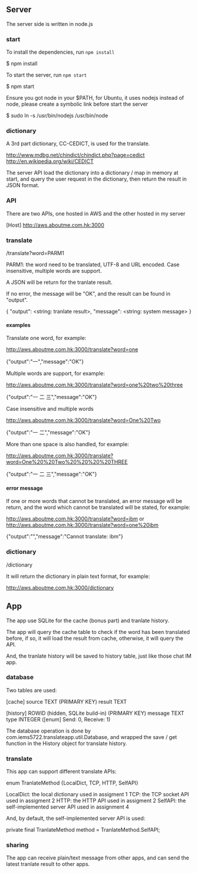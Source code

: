 ## Server ##

The server side is written in node.js

### start ###

To install the dependencies, run `npm install`

$ npm install

To start the server, run `npm start`

$ npm start

Ensure you got node in your $PATH, for Ubuntu, it uses nodejs instead of node,
please create a symbolic link before start the server

$ sudo ln -s /usr/bin/nodejs /usr/bin/node

### dictionary ###

A 3rd part dictionary, CC-CEDICT, is used for the translate.

http://www.mdbg.net/chindict/chindict.php?page=cedict
http://en.wikipedia.org/wiki/CEDICT

The server API load the dictionary into a dictionary / map in memory at start,
and query the user request in the dictionary, then return the result in JSON format.

### API ###
There are two APIs, one hosted in AWS and the other hosted in my server

[Host] http://aws.aboutme.com.hk:3000

### translate ###

/translate?word=PARM1

PARM1: the word need to be translated, UTF-8 and URL encoded.
Case insensitive, multiple words are support.

A JSON will be return for the tranlate result.

If no error, the message will be "OK", and the result can be found in "output".

{
  "output": <string: tranlate result>,
  "message": <string: system message>
}

#### examples ####

Translate one word, for example:

http://aws.aboutme.com.hk:3000/translate?word=one

{"output":"一","message":"OK"}

Multiple words are support, for example:

http://aws.aboutme.com.hk:3000/translate?word=one%20two%20three

{"output":"一 二 三","message":"OK"}

Case insensitive and multiple words

http://aws.aboutme.com.hk:3000/translate?word=One%20Two

{"output":"一 二","message":"OK"}

More than one space is also handled, for example:

http://aws.aboutme.com.hk:3000/translate?word=One%20%20Two%20%20%20%20THREE

{"output":"一 二 三","message":"OK"}

#### error message ####

If one or more words that cannot be translated, an error message will be return,
and the word which cannot be translated will be stated, for example:

http://aws.aboutme.com.hk:3000/translate?word=ibm
or
http://aws.aboutme.com.hk:3000/translate?word=one%20ibm

{"output":"","message":"Cannot translate: ibm"}

### dictionary ###

/dictionary

It will return the dictionary in plain text format, for example:

http://aws.aboutme.com.hk:3000/dictionary

## App ##

The app use SQLite for the cache (bonus part) and tranlate history.

The app will query the cache table to check if the word has been translated before,
if so, it will load the result from cache, otherwise, it will query the API.

And, the tranlate history will be saved to history table, just like those chat IM app.

### database ###

Two tables are used:

[cache]
source TEXT (PRIMARY KEY)
result TEXT

[history]
ROWID (hidden, SQLite build-in) (PRIMARY KEY)
message TEXT
type INTEGER ([enum] Send: 0, Receive: 1)

The database operation is done by com.iems5722.translateapp.util.Database,
and wrapped the save / get function in the History object for translate history.

### translate ###

This app can support different translate APIs:

enum TranlateMethod {LocalDict, TCP, HTTP, SelfAPI}

LocalDict: the local dictionary used in assigment 1
TCP: the TCP socket API used in assigment 2
HTTP: the HTTP API used in assigment 2
SelfAPI: the self-implemented server API used in assignment 4

And, by default, the self-implemented server API is used:

private final TranlateMethod method = TranlateMethod.SelfAPI;

### sharing ###

The app can receive plain/text message from other apps,
and can send the latest tranlate result to other apps.